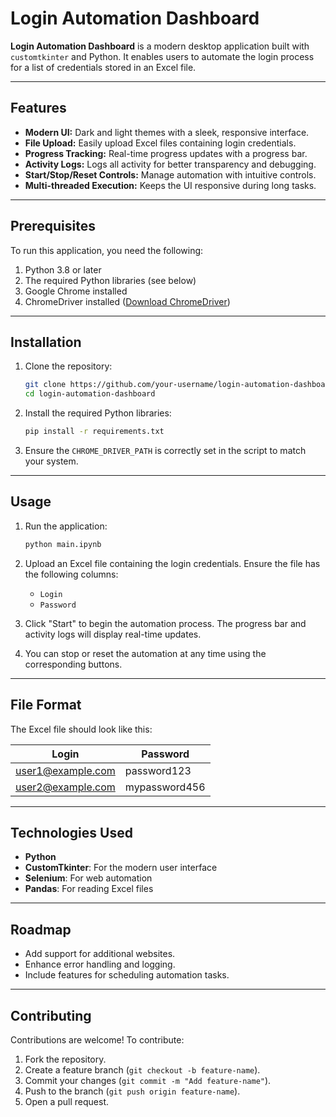 # Login Automation Dashboard

**Login Automation Dashboard** is a modern desktop application built with `customtkinter` and Python. It enables users to automate the login process for a list of credentials stored in an Excel file.

---

## Features

- **Modern UI:** Dark and light themes with a sleek, responsive interface.
- **File Upload:** Easily upload Excel files containing login credentials.
- **Progress Tracking:** Real-time progress updates with a progress bar.
- **Activity Logs:** Logs all activity for better transparency and debugging.
- **Start/Stop/Reset Controls:** Manage automation with intuitive controls.
- **Multi-threaded Execution:** Keeps the UI responsive during long tasks.

---


## Prerequisites

To run this application, you need the following:

1. Python 3.8 or later
2. The required Python libraries (see below)
3. Google Chrome installed
4. ChromeDriver installed ([Download ChromeDriver](https://sites.google.com/a/chromium.org/chromedriver/downloads))

---

## Installation

1. Clone the repository:

    ```bash
    git clone https://github.com/your-username/login-automation-dashboard.git
    cd login-automation-dashboard
    ```

2. Install the required Python libraries:

    ```bash
    pip install -r requirements.txt
    ```

3. Ensure the `CHROME_DRIVER_PATH` is correctly set in the script to match your system.

---

## Usage

1. Run the application:

    ```bash
    python main.ipynb
    ```

2. Upload an Excel file containing the login credentials. Ensure the file has the following columns:
    - `Login`
    - `Password`

3. Click "Start" to begin the automation process. The progress bar and activity logs will display real-time updates.

4. You can stop or reset the automation at any time using the corresponding buttons.

---

## File Format

The Excel file should look like this:

| Login           | Password      |
|-----------------|---------------|
| user1@example.com | password123  |
| user2@example.com | mypassword456 |

---

## Technologies Used

- **Python**
- **CustomTkinter**: For the modern user interface
- **Selenium**: For web automation
- **Pandas**: For reading Excel files

---

## Roadmap

- Add support for additional websites.
- Enhance error handling and logging.
- Include features for scheduling automation tasks.

---

## Contributing

Contributions are welcome! To contribute:

1. Fork the repository.
2. Create a feature branch (`git checkout -b feature-name`).
3. Commit your changes (`git commit -m "Add feature-name"`).
4. Push to the branch (`git push origin feature-name`).
5. Open a pull request.

